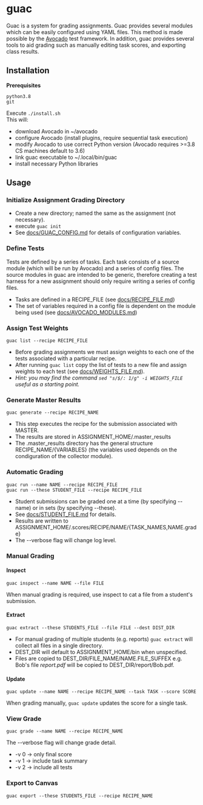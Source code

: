 # guac

Guac is a system for grading assignments. Guac provides several modules which can be easily configured using YAML files. This method is made possible by the [Avocado](https://github.com/avocado-framework/avocado) test framework. In addition, guac provides several tools to aid grading such as manually editing task scores, and exporting class results.

## Installation
**Prerequisites**

```python3.8``` <br>
```git```

Execute ```./install.sh```<br>
This will:

* download Avocado in ~/avocado
* configure Avocado (install plugins, require sequential task execution)
* modify Avocado to use correct Python version (Avocado requires >=3.8 CS machines default to 3.6)
* link guac executable to ~/.local/bin/guac
* install necessary Python libraries

## Usage
### Initialize Assignment Grading Directory
* Create a new directory; named the same as the assignment (not necessary).
* execute ```guac init```
* See [docs/GUAC_CONFIG.md](./docs/GUAC_CONFIG.md) for details of configuration variables.

### Define Tests
Tests are defined by a series of tasks. Each task consists of a source module (which will be run by Avocado) and a series of config files.
The source modules in guac are intended to be generic, therefore creating a test harness for a new assignment should only require writing a series of config files.

* Tasks are defined in a RECIPE_FILE (see [docs/RECIPE_FILE.md](./docs/RECIPE_FILE.md))
* The set of variables required in a config file is dependent on the module being used (see [docs/AVOCADO_MODULES.md](./docs/AVOCADO_MODULES.md))

### Assign Test Weights
```guac list --recipe RECIPE_FILE```

* Before grading assignments we must assign weights to each one of the tests associated with a particular recipe. 
* After running ```guac list``` copy the list of tests to a new file and assign weights to each test (see [docs/WEIGHTS_FILE.md](./docs/WEIGHTS_FILE.md)).
* *Hint: you may find the command ```sed "s/$/: 1/g" -i WEIGHTS_FILE``` useful as a starting point.*

### Generate Master Results
```guac generate --recipe RECIPE_NAME```

* This step executes the recipe for the submission associated with MASTER.
* The results are stored in ASSIGNMENT_HOME/.master_results
* The .master_results directory has the general structure RECIPE_NAME/{VARIABLES} (the variables used depends on the condiguration of the collector module).

### Automatic Grading
```guac run --name NAME --recipe RECIPE_FILE```<br>
```guac run --these STUDENT_FILE --recipe RECIPE_FILE```

* Student submissions can be graded one at a time (by specifying -\-name) or in sets (by specifying -\-these).
* See [docs/STUDENT_FILE.md](./docs/STUDENT_FILE.md) for details.
* Results are written to ASSIGNMENT_HOME/.scores/RECIPE/NAME/{TASK_NAMES,NAME.grade}
* The -\-verbose flag will change log level.

### Manual Grading
#### Inspect 
```guac inspect --name NAME --file FILE```

When manual grading is required, use inspect to cat a file from a student's submission.

#### Extract
```guac extract --these STUDENTS_FILE --file FILE --dest DIST_DIR```

* For manual grading of multiple students (e.g. reports) ```guac extract``` will collect all files in a single directory.
* DEST_DIR will default to ASSIGNMENT_HOME/bin when unspecified.
* Files are copied to DEST_DIR/FILE_NAME/NAME.FILE_SUFFEX e.g. Bob's file *report.pdf* will be copied to DEST_DIR/report/Bob.pdf.

#### Update
```guac update --name NAME --recipe RECIPE_NAME --task TASK --score SCORE``` 

When grading manually, ```guac update``` updates the score for a single task.

### View Grade
```guac grade --name NAME --recipe RECIPE_NAME```

The -\-verbose flag will change grade detail.

* -v 0 $\rightarrow$ only final score
* -v 1 $\rightarrow$ include task summary
* -v 2 $\rightarrow$ include all tests

### Export to Canvas
```guac export --these STUDENTS_FILE --recipe RECIPE_NAME```

